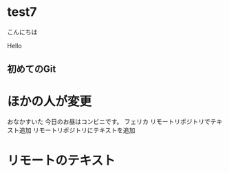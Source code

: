 # test7
こんにちは

Hello
## 初めてのGit
# ほかの人が変更
おなかすいた
今日のお昼はコンビニです。
フェリカ
リモートリポジトリでテキスト追加
リモートリポジトリにテキストを追加
# リモートのテキスト
